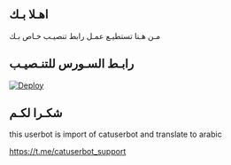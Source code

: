 ## اهـلا بـك
مـن هـنا تستطيـع عمـل رابط تنصيـب خـاص بـك

## رابـط السـورس للتنـصيـب

[![Deploy](https://www.herokucdn.com/deploy/button.svg)](https://heroku.com/deploy?template=https://github.com/tqis/jmthon)

## شكـرا لكـم 


this userbot is import of catuserbot and translate to arabic

https://t.me/catuserbot_support
